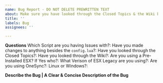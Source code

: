 ```yaml
---
name: Bug Report - DO NOT DELETE PREWRITTEN TEXT
about: Make sure you have looked through the Closed Topics & the Wiki before submitting an issue as you accept any Punishments.
title: ''
labels: Bug
assignees: ''

---
```


**Questions**
Which Script are you having Issues with?: 
Have you made changes to anything besides the `config.lua`?: 
Have you looked through the Closed Topics?: 
Have you looked through the Wiki?: 
Are you using a Pre-Installed ESX? If Yes who?: 
What Verison of ESX Legacy are you using?: 
Are you using OneSync?: 
Linux or Windows?: 

**Describe the Bug | A Clear & Concise Description of the Bug**
